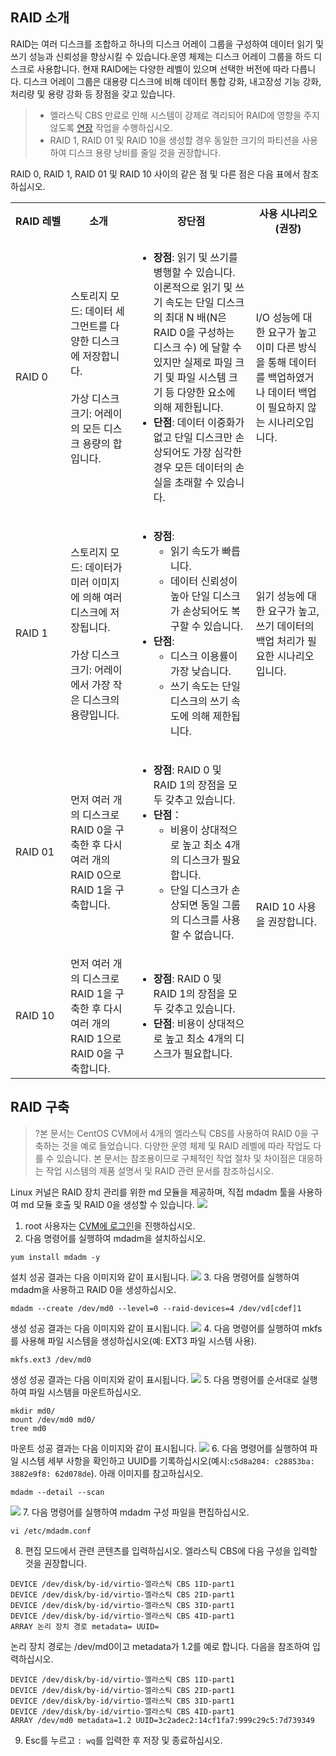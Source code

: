 ## RAID 소개
RAID는 여러 디스크를 조합하고 하나의 디스크 어레이 그룹을 구성하여 데이터 읽기 및 쓰기 성능과 신뢰성을 향상시킬 수 있습니다.운영 체제는 디스크 어레이 그룹을 하드 디스크로 사용합니다. 현재 RAID에는 다양한 레벨이 있으며 선택한 버전에 따라 다릅니다. 디스크 어레이 그룹은 대용량 디스크에 비해 데이터 통합 강화, 내고장성 기능 강화, 처리량 및 용량 강화 등 장점을 갖고 있습니다.
>- 엘라스틱 CBS 만료로 인해 시스템이 강제로 격리되어 RAID에 영향을 주지 않도록 [연장](https://cloud.tencent.com/document/product/362/6739) 작업을 수행하십시오.
>- RAID 1, RAID 01 및 RAID 10을 생성할 경우 동일한 크기의 파티션을 사용하여 디스크 용량 낭비를 줄일 것을 권장합니다.

 RAID 0, RAID 1, RAID 01 및 RAID 10 사이의 같은 점 및 다른 점은 다음 표에서 참조하십시오.
<table>
     <tr>
         <th nowrap="nowrap">RAID 레벨</th>  
         <th>소개</th>  
		 <th>장단점</th>
		 <th>사용 시나리오(권장)</th>
     </tr>
	 <tr>
         <td>RAID 0</td>
				 <td>스토리지 모드: 데이터 세그먼트를 다양한 디스크에 저장합니다.<br /></br>가상 디스크 크기: 어레이의 모든 디스크 용량의 합입니다.</td>
		 <td>
		 <ul><li><b>장점</b>: 읽기 및 쓰기를 병행할 수 있습니다.</br>이론적으로 읽기 및 쓰기 속도는 단일 디스크의 최대 N 배(N은 RAID 0을 구성하는 디스크 수) 에 달할 수 있지만 실제로 파일 크기 및 파일 시스템 크기 등 다양한 요소에 의해 제한됩니다.</li>
		 <li><b>단점</b>: 데이터 이중화가 없고 단일 디스크만 손상되어도 가장 심각한 경우 모든 데이터의 손실을 초래할 수 있습니다.</li></ul></td>
		 <td>I/O 성능에 대한 요구가 높고 이미 다른 방식을 통해 데이터를 백업하였거나 데이터 백업이 필요하지 않는 시나리오입니다.</td>
     </tr> 
	 <tr>
         <td>RAID 1</td>
         <td>스토리지 모드: 데이터가 미러 이미지에 의해 여러 디스크에 저장됩니다.<br /></br> 가상 디스크 크기: 어레이에서 가장 작은 디스크의 용량입니다.</td>
		 <td>
		 <ul><li><b>장점</b>:<ul>
		 <li>읽기 속도가 빠릅니다.</li>
		 <li>데이터 신뢰성이 높아 단일 디스크가 손상되어도 복구할 수 있습니다.</li>
		 </ul>
		 <li><b>단점</b>:<ul>
		 <li>디스크 이용률이 가장 낮습니다.</li>
		 <li>쓰기 속도는 단일 디스크의 쓰기 속도에 의해 제한됩니다.</li>
		 </ul></ul>
		 </td>
		 <td>읽기 성능에 대한 요구가 높고, 쓰기 데이터의 백업 처리가 필요한 시나리오입니다.</td>
     </tr>
	 <tr>
         <td>RAID 01</td>
         <td>먼저 여러 개의 디스크로 RAID 0을 구축한 후 다시 여러 개의 RAID 0으로 RAID 1을 구축합니다.</td>
		 <td><ul><li><b>장점</b>: RAID 0 및 RAID 1의 장점을 모두 갖추고 있습니다.</li>
		 <li><b>단점</b>：<ul><li>비용이 상대적으로 높고 최소 4개의 디스크가 필요합니다.</li><li>단일 디스크가 손상되면 동일 그룹의 디스크를 사용할 수 없습니다.</li></td>
		 <td   rowspan="2">RAID 10 사용을 권장합니다.</td>
     </tr>
	 <tr>
         <td>RAID 10</td>
         <td>먼저 여러 개의 디스크로 RAID 1을 구축한 후 다시 여러 개의 RAID 1으로 RAID 0을 구축합니다.</td>
		 <td><ul><li><b>장점</b>: RAID 0 및 RAID 1의 장점을 모두 갖추고 있습니다.</li>
		 <li><b>단점</b>: 비용이 상대적으로 높고 최소 4개의 디스크가 필요합니다.</li></td>
     </tr>
</table>



##  RAID 구축
>?본 문서는 CentOS CVM에서 4개의 엘라스틱 CBS를 사용하여 RAID 0을 구축하는 것을 예로 들었습니다. 다양한 운영 체제 및 RAID 레벨에 따라 작업도 다를 수 있습니다. 본 문서는 참조용이므로 구체적인 작업 절차 및 차이점은 대응하는 작업 시스템의 제품 설명서 및 RAID 관련 문서를 참조하십시오.

Linux 커널은 RAID 장치 관리를 위한 md 모듈을 제공하며, 직접 mdadm 툴을 사용하여 md 모듈 호출 및 RAID 0을 생성할 수 있습니다.
![](https://main.qcloudimg.com/raw/a7e717737b22456319cde4ec4bc0c8e1.png)

1. root 사용자는 [CVM에 로그인](https://intl.cloud.tencent.com/document/product/213/5436)을 진행하십시오.
2. 다음 명령어를 실행하여 mdadm을 설치하십시오.
```
yum install mdadm -y
```
설치 성공 결과는 다음 이미지와 같이 표시됩니다.
![](https://main.qcloudimg.com/raw/9ae334a316638ebc8e8b95a587c6e8b5.png)
3. 다음 명령어를 실행하여 mdadm을 사용하고 RAID 0을 생성하십시오.
```
mdadm --create /dev/md0 --level=0 --raid-devices=4 /dev/vd[cdef]1
```
생성 성공 결과는 다음 이미지와 같이 표시됩니다.
![](https://main.qcloudimg.com/raw/7c2d92dc0cf8225d56c6696127e1a6ce.png)
4. 다음 명령어를 실행하여 mkfs를 사용해 파일 시스템을 생성하십시오(예: EXT3 파일 시스템 사용).
```
mkfs.ext3 /dev/md0
```
생성 성공 결과는 다음 이미지와 같이 표시됩니다.
![](https://main.qcloudimg.com/raw/ed6291597a03923a46914ff39005c90e.png)
5. 다음 명령어를 순서대로 실행하여 파일 시스템을 마운트하십시오.
```
mkdir md0/
mount /dev/md0 md0/
tree md0
```
마운트 성공 결과는 다음 이미지와 같이 표시됩니다.
![](https://main.qcloudimg.com/raw/c77863517336227b6dc5dc0180935e46.png)
6. 다음 명령어를 실행하여 파일 시스템 세부 사항을 확인하고 UUID를 기록하십시오(예시:`c5d8a204: c28853ba: 3882e9f8: 62d078de`). 아래 이미지를 참고하십시오.
```
mdadm --detail --scan
```
![](https://main.qcloudimg.com/raw/bd258e727fc5ca5ee67ffe7ffeddea2a.png)
7. 다음 명령어를 실행하여 mdadm 구성 파일을 편집하십시오.
```
vi /etc/mdadm.conf
```
8. 편집 모드에서 관련 콘텐츠를 입력하십시오.
엘라스틱 CBS에 다음 구성을 입력할 것을 권장합니다.
```
DEVICE /dev/disk/by-id/virtio-엘라스틱 CBS 1ID-part1 
DEVICE /dev/disk/by-id/virtio-엘라스틱 CBS 2ID-part1 
DEVICE /dev/disk/by-id/virtio-엘라스틱 CBS 3ID-part1 
DEVICE /dev/disk/by-id/virtio-엘라스틱 CBS 4ID-part1 
ARRAY 논리 장치 경로 metadata= UUID=
```
논리 장치 경로는 /dev/md0이고 metadata가 1.2를 예로 합니다. 다음을 참조하여 입력하십시오.
```
DEVICE /dev/disk/by-id/virtio-엘라스틱 CBS 1ID-part1 
DEVICE /dev/disk/by-id/virtio-엘라스틱 CBS 2ID-part1 
DEVICE /dev/disk/by-id/virtio-엘라스틱 CBS 3ID-part1 
DEVICE /dev/disk/by-id/virtio-엘라스틱 CBS 4ID-part1 
ARRAY /dev/md0 metadata=1.2 UUID=3c2adec2:14cf1fa7:999c29c5:7d739349
```
9. Esc를 누르고 `: wq`를 입력한 후 저장 및 종료하십시오.
